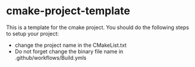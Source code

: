 # cmake-project-template

This is a template for the cmake project. You should do the  following steps to setup your project:

* change the project name in the CMakeList.txt
* Do not forget change the binary file name in .github/workflows/Build.ymls
